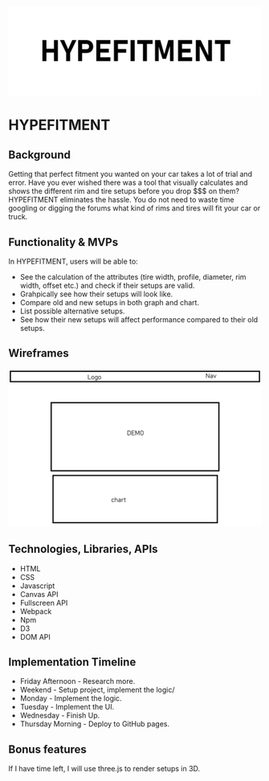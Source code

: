 ![Logo](/assets/hypefitment-logo.png)

# HYPEFITMENT

## Background

Getting that perfect fitment you wanted on your car takes a lot of trial and error. Have you ever wished there was a tool that visually calculates and shows the different rim and tire setups before you drop $$$ on them? HYPEFITMENT eliminates the hassle. You do not need to waste time googling or digging the forums what kind of rims and tires will fit your car or truck.

## Functionality & MVPs

In HYPEFITMENT, users will be able to:

* See the calculation of the attributes (tire width, profile, diameter, rim width, offset etc.) and check if their setups are valid.
* Grahpically see how their setups will look like.
* Compare old and new setups in both graph and chart.
* List possible alternative setups.
* See how their new setups will affect performance compared to their old setups.


## Wireframes

![Wireframe](/assets/wireframe.png)

## Technologies, Libraries, APIs

* HTML
* CSS
* Javascript
* Canvas API
* Fullscreen API
* Webpack
* Npm
* D3
* DOM API

## Implementation Timeline
* Friday Afternoon - Research more.
* Weekend - Setup project, implement the logic/
* Monday - Implement the logic.
* Tuesday - Implement the UI.
* Wednesday - Finish Up.
* Thursday Morning - Deploy to GitHub pages. 

## Bonus features

If I have time left, I will use three.js to render setups in 3D.
